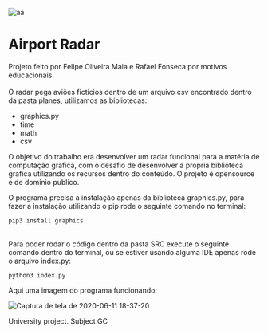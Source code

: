 ![aa](https://user-images.githubusercontent.com/41807432/84443299-b473cc80-ac15-11ea-908a-f9201d9b66df.png)

# Airport Radar
Projeto feito por Felipe Oliveira Maia e Rafael Fonseca por motivos educacionais.<br><br>
O radar pega aviões ficticios dentro de um arquivo <a herf="https://github.com/Rafael-Fonseca/Airport-Radar/blob/master/src/planes/planilha%20de%20radar.csv">csv</a> encontrado dentro da pasta planes, utilizamos as bibliotecas:
<ul>
<li>graphics.py</li>
<li>time</li>
<li>math</li>
<li>csv</li>
</ul>
O objetivo do trabalho era desenvolver um radar funcional para a matéria de computação grafica, com o desafio de desenvolver
a propria biblioteca grafica utilizando os recursos dentro do conteúdo. O projeto é opensource e de domínio publico.<br>

O programa precisa a instalação apenas da biblioteca graphics.py, para fazer a instalação utilizando o pip rode o seguinte
comando no terminal:
```
pip3 install graphics
```

<br>
Para poder rodar o código dentro da pasta SRC execute o seguinte comando dentro do terminal, ou se estiver usando alguma IDE
apenas rode o arquivo index.py:

```
python3 index.py
```

Aqui uma imagem do programa funcionando:

![Captura de tela de 2020-06-11 18-37-20](https://user-images.githubusercontent.com/41807432/84443105-5a730700-ac15-11ea-8dd5-d3abad276b38.png)







University project. Subject GC
